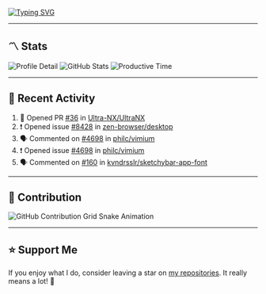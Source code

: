 [![Typing SVG](https://readme-typing-svg.demolab.com?font=&duration=2500&pause=100&center=true&vCenter=true&multiline=true&width=1000&height=60&lines=Hi+There!;Welcome+to+my+Github+profile+%F0%9F%91%8B)](https://git.io/typing-svg)

---

## 〽️ Stats

![Profile Detail](http://github-profile-summary-cards.vercel.app/api/cards/profile-details?username=phucleeuwu&theme=transparent)
![GitHub Stats](http://github-profile-summary-cards.vercel.app/api/cards/stats?username=phucleeuwu&theme=transparent)
![Productive Time](http://github-profile-summary-cards.vercel.app/api/cards/productive-time?username=phucleeuwu&theme=transparent&utcOffset=8)

---

## 📝 Recent Activity

<!--START_SECTION:activity-->
1. 💪 Opened PR [#36](https://github.com/Ultra-NX/UltraNX/pull/36) in [Ultra-NX/UltraNX](https://github.com/Ultra-NX/UltraNX)
2. ❗ Opened issue [#8428](https://github.com/zen-browser/desktop/issues/8428) in [zen-browser/desktop](https://github.com/zen-browser/desktop)
3. 🗣 Commented on [#4698](https://github.com/philc/vimium/issues/4698#issuecomment-2889294235) in [philc/vimium](https://github.com/philc/vimium)
4. ❗ Opened issue [#4698](https://github.com/philc/vimium/issues/4698) in [philc/vimium](https://github.com/philc/vimium)
5. 🗣 Commented on [#160](https://github.com/kvndrsslr/sketchybar-app-font/pull/160#issuecomment-2889065886) in [kvndrsslr/sketchybar-app-font](https://github.com/kvndrsslr/sketchybar-app-font)
<!--END_SECTION:activity-->

<!--START_SECTION:waka-->
<!--END_SECTION:waka-->

---

## 🐍 Contribution

<picture>
  <source media="(prefers-color-scheme: dark)" srcset="https://raw.githubusercontent.com/phucleeuwu/phucleeuwu/output/github-contribution-grid-snake-dark.svg">
  <source media="(prefers-color-scheme: light)" srcset="https://raw.githubusercontent.com/phucleeuwu/phucleeuwu/output/github-contribution-grid-snake.svg">
  <img alt="GitHub Contribution Grid Snake Animation" src="https://raw.githubusercontent.com/phucleeuwu/phucleeuwu/output/github-contribution-grid-snake.svg">
</picture>

---

## ⭐ Support Me

If you enjoy what I do, consider leaving a star on [my repositories](https://github.com/phucleeuwu?tab=repositories&type=source). It really means a lot! 💙
